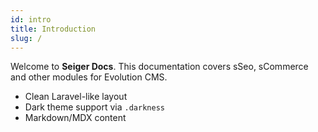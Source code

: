 ```yaml
---
id: intro
title: Introduction
slug: /
---
```


Welcome to **Seiger Docs**. This documentation covers sSeo, sCommerce and other modules for Evolution CMS.

- Clean Laravel-like layout
- Dark theme support via `.darkness`
- Markdown/MDX content